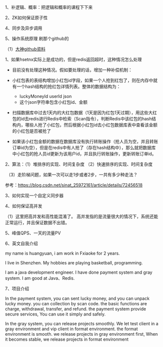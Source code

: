 1、补逻辑、概率：把逻辑和概率的课程下下来

2、ZK如何保证原子性

4、同步及异步调用

5、操作系统原理 刷那个github的

 （1）[大神github资料](https://github.com/CyC2018/CS-Notes)



1、如果hsetnx实际上是成功的，但是redis返回超时，这种情况怎么处理

- 目前没有处理这种情况。假如要处理的话，增加一种补偿机制：

- 小红包表的表结构增加小红包id字段，如果一个人抢到红包了，则在内存中就有一个hash结构的抢红包详情列表。整体的数据结构为：
  - luckyMoneyId  userId  json
  - 这个json字符串包含小红包id、金额
- 扫描数据库中过去1天内的大红包数据（1天是因为红包1天过期），用这些大红包的id去redis进行Redis中检索（Scan指令），判断Redis中该红包的hash结构内，哪些人抢了小红包，然后根据小红包id去小红包数据库表中查看该金额的小红包是否被抢了

- 如果该小红包金额的数据在数据库没有执行转账操作（抢人员为空，并且转账订单id为空），但是在redis中有人抢了（存在hash结构中），那么就把数据库中小红包的抢人员id更新为该用户id，并且执行转账操作，更新转账订单id。

  

2、算法：（1）堆排序的实现、时间复杂度    （2）快速排序的实现、时间复杂度

​                     （3）走阶梯问题，如果一次可以走1步或者2步，一共有多少种走法？

参考：https://blog.csdn.net/sinat_25972161/article/details/72456518

3、如何实现一个自定义同步器

4、如何保证高并发

（1）这里把高并发和高性能混淆了。 高并发指的是流量很大的情况下，系统还能正常运行，并且保证数据不出错。

5、峰值QPS、一天的流量PV

6、英文自我介绍

my name is huangyuan, i am work in Fxiaoke for 2 years. 

I live in Shenzhen. My hobbies are playing basketball, programming.

I am a java development engineer. I have done payment system and gray system. I am good at Java、Redis.

7、项目介绍

In the payment system, you can sent lucky money, and you can unpack lucky money.  you can collection by scan code. the basic functions are charge, withdrawal, transfer, and refund. the payment system provide secure services, You can use it simply and safely.

In the gray system, you can release projects smoothly. We let test client in a gray environment and vip client in format environment. the format environment is smooth. we release projects in gray environment first, When it becomes stable, we release projects in format environment